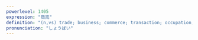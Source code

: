 ```yaml
---
powerlevel: 1405
expression: "商売"
definition: "(n,vs) trade; business; commerce; transaction; occupation; (P)"
pronunciation: "しょうばい"
---
```

